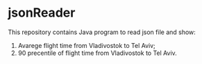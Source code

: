# jsonReader

This repository contains Java program to read json file and show:
1. Avarege flight time from Vladivostok to Tel Aviv;
2. 90 precentile of flight time from Vladivostok to Tel Aviv.

